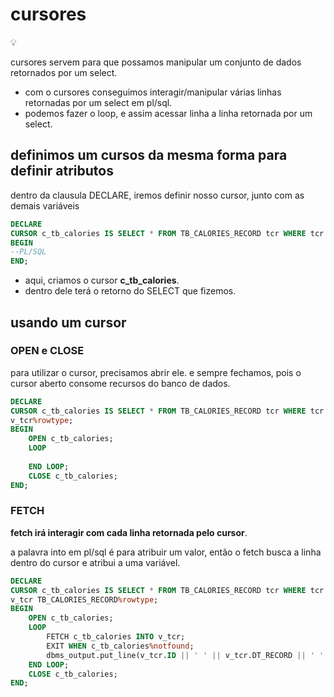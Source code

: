 # cursores

<aside>
💡

cursores servem para que possamos manipular um conjunto de dados retornados por um select.

- com o cursores conseguimos interagir/manipular várias linhas retornadas por um select em pl/sql.
- podemos fazer o loop, e assim acessar linha a linha retornada por um select.

</aside>

## definimos um cursos da mesma forma para definir atributos

dentro da clausula DECLARE, iremos definir nosso cursor, junto com as demais variáveis

```sql
DECLARE
CURSOR c_tb_calories IS SELECT * FROM TB_CALORIES_RECORD tcr WHERE tcr.qt_calories <= 1800;
BEGIN
--PL/SQL
END;
```

- aqui, criamos o cursor **c_tb_calories**.
- dentro dele terá o retorno do SELECT que fizemos.

## usando um cursor

### OPEN e CLOSE

para utilizar o cursor, precisamos abrir ele. e sempre fechamos, pois o cursor aberto consome recursos do banco de dados.

```sql
DECLARE 
CURSOR c_tb_calories IS SELECT * FROM TB_CALORIES_RECORD tcr WHERE tcr.qt_calories <= 1800;
v_tcr%rowtype;
BEGIN
	OPEN c_tb_calories;
	LOOP
		
	END LOOP;
	CLOSE c_tb_calories;
END;
```

### FETCH

**fetch irá interagir com cada linha retornada pelo cursor**.

a palavra into em pl/sql é para atribuir um valor, então o fetch busca a linha dentro do cursor e atribui a uma variável.

```sql
DECLARE 
CURSOR c_tb_calories IS SELECT * FROM TB_CALORIES_RECORD tcr WHERE tcr.qt_calories <= 1800;
v_tcr TB_CALORIES_RECORD%rowtype;
BEGIN
	OPEN c_tb_calories;
	LOOP		
		FETCH c_tb_calories INTO v_tcr;
		EXIT WHEN c_tb_calories%notfound;
		dbms_output.put_line(v_tcr.ID || ' ' || v_tcr.DT_RECORD || ' ' || v_tcr.QT_CALORIES);		
	END LOOP;
	CLOSE c_tb_calories;
END;
```